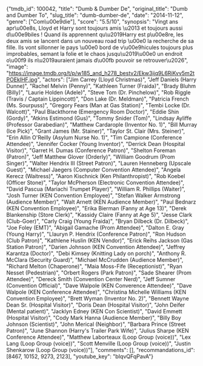 {"tmdb_id": 100042, "title": "Dumb & Dumber De", "original_title": "Dumb and Dumber To", "slug_title": "dumb-dumber-de", "date": "2014-11-12", "genre": ["Com\u00e9die"], "score": "5.5/10", "synopsis": "Vingt ans apr\u00e8s, Lloyd et Harry sont toujours amis \u2013 et toujours aussi d\u00e9biles ! Quand ils apprennent qu\u2019Harry est p\u00e8re, les deux amis se lancent dans un nouveau road trip \u00e0 la recherche de sa fille. Ils vont sillonner le pays \u00e0 bord de v\u00e9hicules toujours plus improbables, semant la folie et le chaos jusqu\u2019\u00e0 un endroit o\u00f9 ils n\u2019auraient jamais d\u00fb pouvoir se retrouver\u2026", "image": "https://image.tmdb.org/t/p/w185_and_h278_bestv2/Ekw3ijq9L6RiKvv5m2tPOEklHF.jpg", "actors": ["Jim Carrey (Lloyd Christmas)", "Jeff Daniels (Harry Dunne)", "Rachel Melvin (Penny)", "Kathleen Turner (Fraida)", "Brady Bluhm (Billy)", "Laurie Holden (Adele)", "Steve Tom (Dr. Pinchelow)", "Rob Riggle (Travis / Captain Lippincott)", "Don Lake (Dr. Meldman)", "Patricia French (Ms. Sourpuss)", "Gregory Fears (Man at Gas Station)", "Tembi Locke (Dr. Walcott)", "Paul Blackthorne (Emergency Room Doctor)", "Eddie Shin (Gordy)", "Atkins Estimond (Gus)", "Tommy Snider (Tom)", "Lindsay Ayliffe (Professor Garabedian)", "Matthew Cardarople (Inventor No. 1)", "Bill Murray (Ice Pick)", "Grant James (Mr. Stainer)", "Taylor St. Clair (Mrs. Steiner)", "Erin Allin O'Reilly (Asylum Nurse No. 1)", "Tim Campione (Conference Attendee)", "Jennifer Cocker (Young Inventor)", "Derrick Dean (Hospital Visitor)", "Garret H. Dumas (Conference Patron)", "Shelton Foreman (Patron)", "Jeff Matthew Glover (Orderly)", "William Goodrum (Prom Singer)", "Walter Hendrix III (Street Patron)", "Lauren Henneberg (Upscale Guest)", "Michael Jaegers (Computer Convention Attendee)", "Angela Kerecz (Waitress)", "Aaron Kischnick (Ken Philanthropist)", "Rob Koebel (Officer Stone)", "Taylor McPherson (Electronic Convention Attendee)", "David Pascua (Mariachi Trumpet Player)", "William R. Phillips (Waiter)", "Josh Turner (KEN Convention Employee)", "Stefan Walker Armstrong (Audience Member)", "Walt Arnett (KEN Audience Member)", "Paul Bednarz (KEN Convention Employee)", "Erika Bierman (Fanny at Age 13)", "Derek Blankenship (Store Clerk)", "Kassidy Claire (Fanny at Age 5)", "Jesse Clark (Club-Goer)", "Carly Craig (Young Fraida)", "Bryan Dilbeck (Dr. Dilbeck)", "Joe Foley (EMT)", "Abigail Gamache (Prom Attendee)", "Dalton E. Gray (Young Harry)", "Llauryn P. Hendrix (Conference Patron)", "Ron Hudson (Club Patron)", "Kathlene Huslin (KEN Vendor)", "Erick Reihs Jackson (Gas Station Patron)", "Darien Johnson (KEN Convention Attendee)", "Jeffrey Karantza (Doctor)", "Debi Kimsey (Knitting Lady on porch)", "Anthony R. McClara (Security Guard)", "Michael McCrudden (Audience Member)", "Richard Melton (Chaperone)", "Maia Moss-Fife (Receptionist)", "Ryan Nesset (Pedestrian)", "Orbert Rogers (Park Patron)", "Sade Shearer (Prom Attendee)", "Dereck Smith (Convention Center Nerd)", "Jeff Sumner (Convention Official)", "Dave Walpole (KEN Converence Attendee)", "Dave Walpole (KEN Conference Attendee)", "Christina Michelle Williams (KEN Convention Employee)", "Brett Wyman (Inventor No. 2)", "Bennett Wayne Dean Sr. (Hospital Visitor)", "Doris Dean (Hospital Visitor)", "John Deifer (Mental patient)", "Jacklyn Edney (KEN Con Scientist)", "David Emmett (Hospital Visitor)", "Cody Mark Hanna (Audience Member)", "Billy Boy Johnson (Scientist)", "John Merical (Neighbor)", "Barbara Prince (Street Patron)", "June Shannon (Harry's Trailer Park Wife)", "Julius Sharpe (KEN Conference Attendee)", "Matthew Laborteaux (Loop Group (voice))", "Lex Lang (Loop Group (voice))", "Scott Menville (Loop Group (voice))", "Justin Shenkarow (Loop Group (voice))"], "comments": [], "recommandations_id": [8467, 10152, 9273, 2123], "youtube_key": "bIqvQFqPavA"}